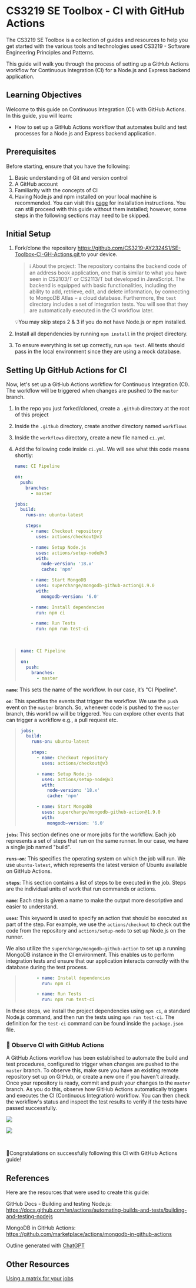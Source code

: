 # CS3219 SE Toolbox - CI with GitHub Actions
The CS3219 SE Toolbox is a collection of guides and resources to help you get started with the various tools and technologies used CS3219 - Software Engineering Principles and Patterns. 

This guide will walk you through the process of setting up a GitHub Actions workflow for Continuous Integration (CI) for a Node.js and Express backend application.
## Learning Objectives

Welcome to this guide on Continuous Integration (CI) with GitHub Actions. In this guide, you will learn:

- How to set up a GitHub Actions workflow that automates build and test processes for a Node.js and Express backend application.

## Prerequisites

Before starting, ensure that you have the following:

1. Basic understanding of Git and version control
2. A GitHub account
3. Familiarity with the concepts of CI
4. Having Node.js and npm installed on your local machine is recommended. You can visit this [page](https://docs.npmjs.com/downloading-and-installing-node-js-and-npm) for installation instructions. You can still proceed with this guide without them installed; however, some steps in the following sections may need to be skipped.

## Initial Setup

1. Fork/clone the repository [https://github.com/CS3219-AY2324S1/SE-Toolbox-CI-GH-Actions.git ](https://github.com/CS3219-AY2324S1/SE-Toolbox-CI-GH-Actions.git) to your device. 

   > ℹ️ About the project: The repository contains the backend code of an address book application, one that is similar to what you have seen in CS2103/T or CS2113/T but developed in JavaScript. The backend is equipped with basic functionalities, including the ability to add, retrieve, edit, and delete information, by connecting to MongoDB Atlas – a cloud database. Furthermore, the `test` directory includes a set of integration tests. You will see that they are automatically executed in the CI workflow later.

   💡You may skip steps 2 & 3 if you do not have Node.js or npm installed.

2. Install all dependencies by running `npm install` in the project directory.

3. To ensure everything is set up correctly, run `npm test`. All tests should pass in the local environment since they are using a mock database.

## Setting Up GitHub Actions for CI

Now, let's set up a GitHub Actions workflow for Continuous Integration (CI). The workflow will be triggered when changes are pushed to the `master` branch.
1. In the repo you just forked/cloned, create a `.github` directory at the root of this project

2. Inside the `.github` directory, create another directory named `workflows`

3. Inside the `workflows` directory, create a new file named `ci.yml`

4. Add the following code inside `ci.yml`. We will see what this code means shortly:

   ```yaml
   name: CI Pipeline
   
   on:
     push:
       branches:
         - master
   
   jobs:
     build:
       runs-on: ubuntu-latest
   
       steps:
         - name: Checkout repository
           uses: actions/checkout@v3
   
         - name: Setup Node.js
           uses: actions/setup-node@v3
           with:
             node-version: '18.x'
             cache: 'npm'
   
         - name: Start MongoDB
           uses: supercharge/mongodb-github-action@1.9.0
           with:
             mongodb-version: '6.0'
   
         - name: Install dependencies
           run: npm ci
   
         - name: Run Tests
           run: npm run test-ci
   ```

<br>

> ```yaml
> name: CI Pipeline
> 
> on:
>   push:
>     branches:
>       - master
> ```

**`name`**: This sets the name of the workflow. In our case, it’s "CI Pipeline".

**`on`**: This specifies the events that trigger the workflow. We use the `push` event on the `master` branch. So, whenever code is pushed to the `master` branch, this workflow will be triggered. You can explore other events that can trigger a workflow e.g., a pull request etc.

> ```yaml
> jobs:
>   build:
>     runs-on: ubuntu-latest
> 
>     steps:
>       - name: Checkout repository
>         uses: actions/checkout@v3
> 
>       - name: Setup Node.js
>         uses: actions/setup-node@v3
>         with:
>           node-version: '18.x'
>           cache: 'npm'
> 
>       - name: Start MongoDB
>         uses: supercharge/mongodb-github-action@1.9.0
>         with:
>           mongodb-version: '6.0'
> ```

**`jobs`**: This section defines one or more jobs for the workflow. Each job represents a set of steps that run on the same runner. In our case, we have a single job named "build".

**`runs-on`**: This specifies the operating system on which the job will run. We use `ubuntu-latest`, which represents the latest version of Ubuntu available on GitHub Actions.

**`steps`**: This section contains a list of steps to be executed in the job. Steps are the individual units of work that run commands or actions.

**`name`**: Each step is given a name to make the output more descriptive and easier to understand.

**`uses`**: This keyword is used to specify an action that should be executed as part of the step. For example, we use the `actions/checkout` to check out the code from the repository and `actions/setup-node` to set up Node.js on the runner.

We also utilize the `supercharge/mongodb-github-action` to set up a running MongoDB instance in the CI environment. This enables us to perform integration tests and ensure that our application interacts correctly with the database during the test process.

> ```yaml
>       - name: Install dependencies
>         run: npm ci
> 
>       - name: Run Tests
>         run: npm run test-ci
> ```

In these steps, we install the project dependencies using `npm ci`, a standard Node.js command, and then run the tests using `npm run test-ci`. The definition for the `test-ci` command can be found inside the `package.json` file.

### 📖 **Observe CI with GitHub Actions**
A GitHub Actions workflow has been established to automate the build and test procedures, configured to trigger when changes are pushed to the `master` branch. To observe this, make sure you have an existing remote repository set up on GitHub, or create a new one if you haven't already. Once your repository is ready, commit and push your changes to the `master` branch. As you do this, observe how GitHub Actions automatically triggers and executes the CI (Continuous Integration) workflow. You can then check the workflow's status and inspect the test results to verify if the tests have passed successfully.

![](./images/1.png)

![](./images/2.png)

<br>

🎉Congratulations on successfully following this CI with GitHub Actions guide!

## References
Here are the resources that were used to create this guide:

GitHub Docs - Building and testing Node.js: https://docs.github.com/en/actions/automating-builds-and-tests/building-and-testing-nodejs

MongoDB in GitHub Actions: https://github.com/marketplace/actions/mongodb-in-github-actions

Outline generated with [ChatGPT](https://openai.com/blog/chatgpt)

## Other Resources

[Using a matrix for your jobs](https://docs.github.com/en/actions/using-jobs/using-a-matrix-for-your-jobs)

